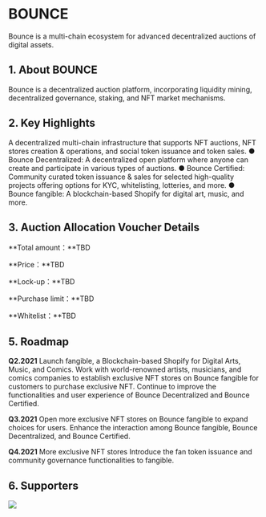 # BOUNCE

Bounce is a multi-chain ecosystem for advanced decentralized auctions of digital assets.



## 1. About BOUNCE

Bounce is a decentralized auction platform, incorporating liquidity mining, decentralized governance, staking, and NFT market mechanisms.



## 2. Key Highlights

A decentralized multi-chain infrastructure that supports NFT auctions, NFT stores creation & operations, and social token issuance and token sales.
● Bounce Decentralized: A decentralized open platform where anyone can create and participate in various types of auctions.
● Bounce Certified: Community curated token issuance & sales for selected high-quality projects offering options for KYC, whitelisting, lotteries, and more.
● Bounce fangible: A blockchain-based Shopify for digital art, music, and more. 



## 3. Auction Allocation Voucher Details

**Total amount：**TBD

**Price：**TBD

**Lock-up：**TBD

**Purchase limit：**TBD

**Whitelist：**TBD



## 5. Roadmap

**Q2.2021**
Launch fangible, a Blockchain-based Shopify for Digital Arts, Music, and Comics.
Work with world-renowned artists, musicians, and comics companies to establish exclusive NFT stores on Bounce fangible for customers to purchase exclusive NFT. 
Continue to improve the functionalities and user experience of Bounce Decentralized and Bounce Certified. 

**Q3.2021**
Open more exclusive NFT stores on Bounce fangible to expand choices for users.
Enhance the interaction among Bounce fangible, Bounce Decentralized, and Bounce Certified.

**Q4.2021**
More exclusive NFT stores
Introduce the fan token issuance and community governance functionalities to fangible.



## 6. Supporters

<img src="https://ic-market-projects.solv.finance/images/Auction/Auction supporter.png" />
